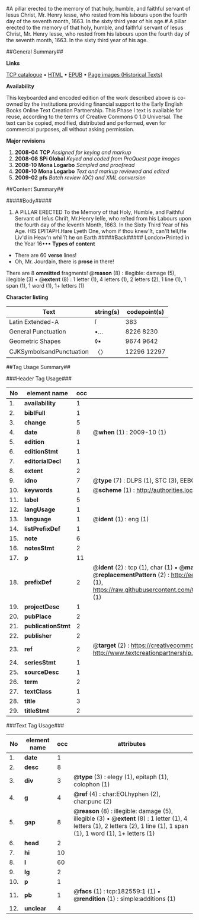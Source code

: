 #A pillar erected to the memory of that holy, humble, and faithful servant of Iesus Christ, Mr. Henry Iesse, who rested from his labours upon the fourth day of the seventh month, 1663. In the sixty third year of his age.#
A pillar erected to the memory of that holy, humble, and faithful servant of Iesus Christ, Mr. Henry Iesse, who rested from his labours upon the fourth day of the seventh month, 1663. In the sixty third year of his age.

##General Summary##

**Links**

[TCP catalogue](http://www.ota.ox.ac.uk/tcp/)  • 
[HTML](http://tei.it.ox.ac.uk/tcp/Texts-HTML/free/B04/B04705.html)  • 
[EPUB](http://tei.it.ox.ac.uk/tcp/Texts-EPUB/free/B04/B04705.epub) • 
[Page images (Historical Texts)](https://data.historicaltexts.jisc.ac.uk/view?pubId=eebo-99884169e&pageId=eebo-99884169e-182559-1)

**Availability**

This keyboarded and encoded edition of the
	       work described above is co-owned by the institutions
	       providing financial support to the Early English Books
	       Online Text Creation Partnership. This Phase I text is
	       available for reuse, according to the terms of Creative
	       Commons 0 1.0 Universal. The text can be copied,
	       modified, distributed and performed, even for
	       commercial purposes, all without asking permission.

**Major revisions**

1. __2008-04__ __TCP__ *Assigned for keying and markup*
1. __2008-08__ __SPi Global__ *Keyed and coded from ProQuest page images*
1. __2008-10__ __Mona Logarbo__ *Sampled and proofread*
1. __2008-10__ __Mona Logarbo__ *Text and markup reviewed and edited*
1. __2009-02__ __pfs__ *Batch review (QC) and XML conversion*

##Content Summary##

#####Body#####

1. A PILLAR ERECTED To the Memory of that Holy, Humble, and Faithful Servant of Ieſus Chriſt, Mr.Henry Ieſſe, who reſted from his Labours upon the fourth day of the ſeventh Month, 1663. In the Sixty Third Year of his Age.
HIS EPITAPH.Hare Lyeth One, whom if thou knew'ſt, can'ſt tell,He Liv'd in Heav'n whil'ſt he on Earth
#####Back#####
London▪Printed in the Year 16••▪
**Types of content**

  * There are 60 **verse** lines!
  * Oh, Mr. Jourdain, there is **prose** in there!

There are 8 **ommitted** fragments! 
 @__reason__ (8) : illegible: damage (5), illegible (3)  •  @__extent__ (8) : 1 letter (1), 4 letters (1), 2 letters (2), 1 line (1), 1 span (1), 1 word (1), 1+ letters (1)

**Character listing**


|Text|string(s)|codepoint(s)|
|---|---|---|
|Latin Extended-A|ſ|383|
|General Punctuation|•…|8226 8230|
|Geometric Shapes|◊▪|9674 9642|
|CJKSymbolsandPunctuation|〈〉|12296 12297|

##Tag Usage Summary##

###Header Tag Usage###

|No|element name|occ|attributes|
|---|---|---|---|
|1.|__availability__|1||
|2.|__biblFull__|1||
|3.|__change__|5||
|4.|__date__|8| @__when__ (1) : 2009-10 (1)|
|5.|__edition__|1||
|6.|__editionStmt__|1||
|7.|__editorialDecl__|1||
|8.|__extent__|2||
|9.|__idno__|7| @__type__ (7) : DLPS (1), STC (3), EEBO-CITATION (1), PROQUEST (1), VID (1)|
|10.|__keywords__|1| @__scheme__ (1) : http://authorities.loc.gov/ (1)|
|11.|__label__|5||
|12.|__langUsage__|1||
|13.|__language__|1| @__ident__ (1) : eng (1)|
|14.|__listPrefixDef__|1||
|15.|__note__|6||
|16.|__notesStmt__|2||
|17.|__p__|11||
|18.|__prefixDef__|2| @__ident__ (2) : tcp (1), char (1)  •  @__matchPattern__ (2) : ([0-9\-]+):([0-9IVX]+) (1), (.+) (1)  •  @__replacementPattern__ (2) : http://eebo.chadwyck.com/downloadtiff?vid=$1&page=$2 (1), https://raw.githubusercontent.com/textcreationpartnership/Texts/master/tcpchars.xml#$1 (1)|
|19.|__projectDesc__|1||
|20.|__pubPlace__|2||
|21.|__publicationStmt__|2||
|22.|__publisher__|2||
|23.|__ref__|2| @__target__ (2) : https://creativecommons.org/publicdomain/zero/1.0/ (1), http://www.textcreationpartnership.org/docs/. (1)|
|24.|__seriesStmt__|1||
|25.|__sourceDesc__|1||
|26.|__term__|2||
|27.|__textClass__|1||
|28.|__title__|3||
|29.|__titleStmt__|2||


###Text Tag Usage###

|No|element name|occ|attributes|
|---|---|---|---|
|1.|__date__|1||
|2.|__desc__|8||
|3.|__div__|3| @__type__ (3) : elegy (1), epitaph (1), colophon (1)|
|4.|__g__|4| @__ref__ (4) : char:EOLhyphen (2), char:punc (2)|
|5.|__gap__|8| @__reason__ (8) : illegible: damage (5), illegible (3)  •  @__extent__ (8) : 1 letter (1), 4 letters (1), 2 letters (2), 1 line (1), 1 span (1), 1 word (1), 1+ letters (1)|
|6.|__head__|2||
|7.|__hi__|10||
|8.|__l__|60||
|9.|__lg__|2||
|10.|__p__|1||
|11.|__pb__|1| @__facs__ (1) : tcp:182559:1 (1)  •  @__rendition__ (1) : simple:additions (1)|
|12.|__unclear__|4||
